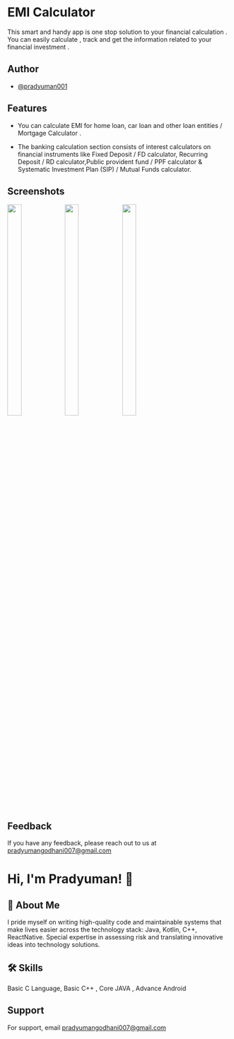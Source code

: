 
# EMI Calculator

This smart and handy app is one stop solution to your financial calculation . You can easily calculate , track and get the information related to your financial investment .


## Author

- [@pradyuman001](https://github.com/pradyuman001)


## Features

- You can calculate EMI for home loan, car loan and other loan entities / Mortgage Calculator .

- The banking calculation section consists of interest calculators on financial instruments like Fixed Deposit / FD calculator, Recurring Deposit / RD calculator,Public provident fund / PPF calculator & Systematic Investment Plan (SIP) / Mutual Funds calculator.



## Screenshots

<p float="center">
  
<img src="https://user-images.githubusercontent.com/101545076/174426323-02efd281-d22b-466a-b1d3-8980afdb9ed9.jpg" width=25% height=35%>
  
<img src="https://user-images.githubusercontent.com/101545076/174426322-bf82b5b2-50aa-4e27-af0f-19eaad058f95.jpg" width=25% height=35%>
  
<img src="https://user-images.githubusercontent.com/101545076/174426320-fec14ade-0ade-4734-82da-fa9bc8f87f0c.jpg" width=25% height=35%>
    

</p>

## Feedback

If you have any feedback, please reach out to us at pradyumangodhani007@gmail.com



# Hi, I'm Pradyuman! 👋


## 🚀 About Me

I pride myself on writing high-quality code and maintainable systems that make lives easier across the technology stack: Java, Kotlin, C++, ReactNative. Special expertise in assessing risk and translating innovative ideas into technology solutions.



## 🛠 Skills

Basic C Language, Basic C++ , Core JAVA , Advance Android 


## Support

For support, email pradyumangodhani007@gmail.com
